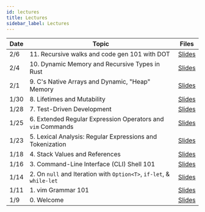 ```yaml
---
id: lectures
title: Lectures
sidebar_label: Lectures
---
```


| Date  | Topic                                                               | Files                                              |
|-------|---------------------------------------------------------------------|----------------------------------------------------|
| 2/6   | 11. Recursive walks and code gen 101 with DOT                       | [Slides](/docs/lec/11-recursive-walks-code-gen.pdf)|
| 2/4   | 10. Dynamic Memory and Recursive Types in Rust                      | [Slides](/docs/lec/10-rust-recursive-types.pdf)    |
| 2/1   | 9. C's Native Arrays and Dynamic, "Heap" Memory                     | [Slides](/docs/lec/09-arrays-and-the-heap.pdf)     |
| 1/30  | 8. Lifetimes and Mutability                                         | [Slides](/docs/lec/08-lifetimes-mutability.pdf)    |
| 1/28  | 7. Test-Driven Development                                          | [Slides](/docs/lec/07-tdd.pdf)                     |
| 1/25  | 6. Extended Regular Expression Operators and `vim` Commands         | [Slides](/docs/lec/06-more-regex-and-vim.pdf)      |
| 1/23  | 5. Lexical Analysis: Regular Expressions and Tokenization           | [Slides](/docs/lec/05-regex-n-tokens.pdf)          |
| 1/18  | 4. Stack Values and References 			                          | [Slides](/docs/lec/04-stack-vals-refs.pdf)         |
| 1/16  | 3. Command-Line Interface (CLI) Shell 101      		              | [Slides](/docs/lec/03-the-shell.pdf)	           |
| 1/14  | 2. On `null` and Iteration with `Option<T>`, `if-let`, & `while-let`| [Slides](/docs/lec/02-options-iterators.pdf)       |
| 1/11  | 1. vim Grammar 101                                                  | [Slides](/docs/lec/01-vim.pdf)                     |
| 1/9   | 0. Welcome                                                          | [Slides](/docs/lec/00-welcome.pdf)                 |